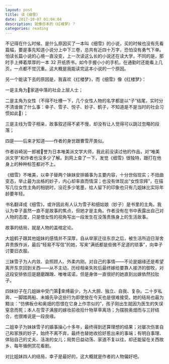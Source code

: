 ```yaml
---
layout: post
title: 读《细雪》
date: 2017-10-07 01:04:04
description: 就像日本的《红楼梦》？
categories: reading
---
```


不记得在什么时候、是什么原因买了一本叫《细雪》的小说，买的时候也没有先看篇幅，要是事先知道小说分上中下三卷，总共有近四十万字，恐怕没有勇气下单。怕读长篇小说的心境一直没变，上一次读这么长的小说还在读大学，不同的是，那时手上捧着厚厚的一本 32 开纸质书，如今手握小小的手机，在通勤时还能看上几页，一点都不觉沉重。这大概是我能读完这本小说的一个原因。

另一个能读下去的原因是，我喜欢《红楼梦》，而《细雪》像《红楼梦》：

一是主角为家道中落的社会上层人士；

二是主角为女性（不得不吐槽一下，几个女性人物的名字都是以“子”结尾，实时分不清谁做了什么事：幸子、雪子、悦子、妙子、鹤子，不知道是不是当时的社会习惯如此）；

三是主线为雪子相亲，故事叙述得不紧不慢，却没有让人觉得可以跳过忽略的段落；

四是——后来才知道——作者的身世跟曹雪芹类似。

作者谷崎润一郎被誉为日本唯美派文学大师，我此前没读过他的作品，对“唯美派文学”和作者也没多少了解。到网上查了一下，发觉《细雪》很独特，跟打在他身上的种种标签都对不上。

《细雪》不唯美，以幸子替两个妹妹安排婚事为主要内容，十分世俗现实；不扭曲变态，举止最为出格的妙子，内心却率直而情深；也没有体现出“女性崇拜”，在描写几位女性主角的相貌时，没花多少笔墨，给人留下的印象也只有几姐妹比实际年龄要年轻。

书名翻译成《细雪》，或许因此有人认为雪子和细姑娘（妙子）是书里的主角。我认为幸子虽然一直不是故事的焦点，但她才是主角。作者没有在书中表露出自己对人物的态度，只是借女性的视角写出一段发生在没落贵族身上的生活故事。

故事的结局，就是人物的盖棺定论。

大姐鹤子跟其他姐妹的感情并不深厚，自从举家迁往东京之后，被生活所迫日渐舍弃贵族作派，最后“轻易不写信”的她，写来“满纸都是些微不足道的琐事”，向幸子讨要旧衣服。

三妹雪子为人内敛、会照顾人、外柔内刚。对自己的事情——不论是姻缘还是希望离开东京回到关西——从不主动，历经相亲失败后最终嫁给要靠人接济的御牧，对这段安排依旧是磨磨蹭蹭、唯唯诺诺，但是身体一直很好的她直到出嫁依然拉肚子。

四妹妙子在几姐妹中受门第束缚最少，为人大胆、独立、自我、复杂。二十岁私奔、一脚踏两船、未婚先孕这些行为即使放在今天也是很难接受。她的结局也最为黯淡：“仿佛板仓和奥畑的怨恨在它身上作祟似的”，孩子刚出生就因为医生的失误窒息而死；本人在雪子满屋的嫁妆前收拾什物草草离场；为摆脱奥畑而与三好结合，也很难说是一段良缘。

二姐幸子为妹妹雪子的婚事操心十多年，最终得到还算理想的结果；对屡次伤害自己和家族的妙子，始终不离不弃，最终也替她收拾好惹出来的事端；有明白事理、体贴自己的丈夫、活泼的女儿；局势日益动荡、家道不复以往，却还能留在关西故乡、每年循例赏花看剧。

对比姐妹四人的结局，幸子是最好的，这大概就是作者的人物偏好吧。
